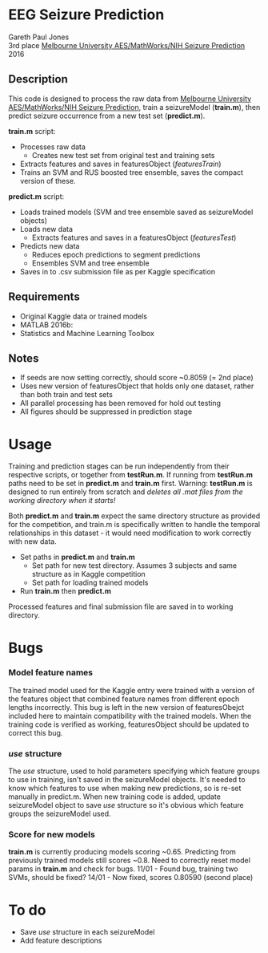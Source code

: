 # EEG Seizure Prediction
Gareth Paul Jones  
3rd place [Melbourne University AES/MathWorks/NIH Seizure Prediction](https://www.kaggle.com/c/melbourne-university-seizure-prediction)  
2016

## Description
This code is designed to process the raw data from [Melbourne University AES/MathWorks/NIH Seizure Prediction](https://www.kaggle.com/c/melbourne-university-seizure-prediction), train a seizureModel (**train.m**), then predict seizure occurrence from a new test set (**predict.m**).

**train.m** script:
 - Processes raw data
	- Creates new test set from original test and training sets
 - Extracts features and saves in featuresObject (*featuresTrain*)
 - Trains an SVM and RUS boosted tree ensemble, saves the compact version of these.

**predict.m** script:
 - Loads trained models (SVM and tree ensemble saved as seizureModel objects)
 - Loads new data
   - Extracts features and saves in a featuresObject (*featuresTest*) 
 - Predicts new data
   - Reduces epoch predictions to segment predictions
   - Ensembles SVM and tree ensemble
 - Saves in to .csv submission file as per Kaggle specification

## Requirements
 - Original Kaggle data or trained models
 - MATLAB 2016b:
  - Statistics and Machine Learning Toolbox


## Notes
 - If seeds are now setting correctly, should score ~0.8059 (= 2nd place)
 - Uses new version of featuresObject that holds only one dataset, rather than both train and test sets
 - All parallel processing has been removed for hold out testing
 - All figures should be suppressed in prediction stage

# Usage
Training and prediction stages can be run independently from their respective scripts, or together from **testRun.m**. If running from **testRun.m** paths need to be set in **predict.m** and **train.m** first. Warning: **testRun.m** is designed to run entirely from scratch and *deletes all .mat files from the working directory when it starts!*

Both **predict.m** and **train.m** expect the same directory structure as provided for the competition, and train.m is specifically written to handle the temporal relationships in this dataset - it would need modification to work correctly with new data.

- Set paths in **predict.m** and **train.m**
  - Set path for new test directory. Assumes 3 subjects and same structure as in Kaggle competition
  - Set path for loading trained models
- Run **train.m** then **predict.m**

Processed features and final submission file are saved in to working directory.

# Bugs
### Model feature names
The trained model used for the Kaggle entry were trained with a version of the features object that combined feature names from different epoch lengths incorrectly. This bug is left in the new version of featuresObejct included here to maintain compatibility with the trained models. When the training code is verified as working, featuresObject should be updated to correct this bug.

### *use* structure
The *use* structure, used to hold parameters specifying which feature groups to use in training, isn't saved in the seizureModel objects. It's needed to know which features to use when making new predictions, so is re-set manually in predict.m. When new training code is added, update seizureModel object to save *use* structure so it's obvious which feature groups the seizureModel used.

### Score for new models
**train.m** is currently producing models scoring ~0.65. Predicting from previously trained models still scores ~0.8. Need to correctly reset model params in **train.m** and check for bugs.
11/01 - Found bug, training two SVMs, should be fixed?
14/01 - Now fixed, scores 0.80590 (second place)


# To do
 - Save *use* structure in each seizureModel
 - Add feature descriptions
